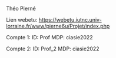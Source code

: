 Théo Pierné

Lien webetu: https://webetu.iutnc.univ-lorraine.fr/www/pierne6u/Projet/index.php

Compte 1: 
	ID: Prof
	MDP: ciasie2022

Compte 2:
	ID: Prof_2
	MDP: ciasie2022
